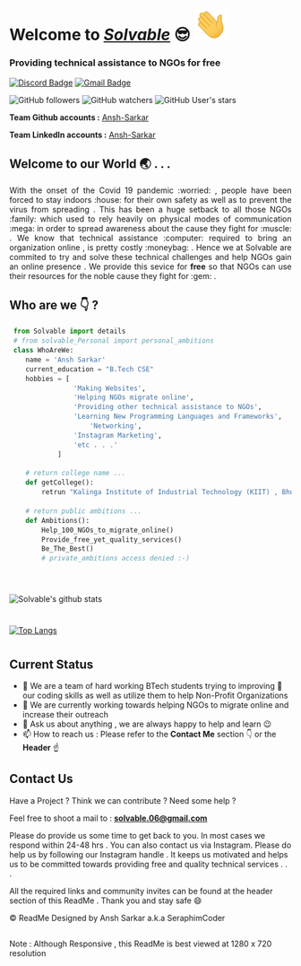 # Welcome to [*Solvable*](https://our_website_link.com) :sunglasses: <img src="https://raw.githubusercontent.com/ABSphreak/ABSphreak/master/gifs/Hi.gif" width="60px">
### Providing technical assistance to NGOs for free
[![Discord Badge](https://img.shields.io/badge/-Discord-black?style=flat-square&logo=Discord&logoColor=white&link=https://discord.gg/gDXnDMDk)](https://discord.gg/gDXnDMDk) 
[![Gmail Badge](https://img.shields.io/badge/-solvable.06@gmail.com-c14438?style=flat-square&logo=Gmail&logoColor=white&link=mailto:solvable.06@gmail.com)](mailto:solvable.06@gmail.com)
<!--[![Instagram Badge](https://img.shields.io/badge/-Instagram-purple?style=flat-square&logo=Instagram&logoColor=white&link=https://www.instagram.com/_.solvable._/)](https://www.instagram.com/_.solvable._/)-->
<!--[![Telegram Badge](https://img.shields.io/badge/-Telegram-0088cc?style=flat-square&logo=Telegram&logoColor=white&link=https://bit.ly/solvable-telegram-invite)](https://bit.ly/solvable-telegram-invite)-->
<!--break defining , for pushing container to next line. Badges concatenate by default if coded in consecutive lines-->
<img alt="GitHub followers" src="https://img.shields.io/github/followers/x-solvable-x?label=followers&style=for-the-badge"> <img alt="GitHub watchers" src="https://img.shields.io/github/watchers/x-solvable-x/x-solvable-x?label=Viewers&style=for-the-badge"> <img alt="GitHub User's stars" src="https://img.shields.io/github/stars/x-solvable-x?style=for-the-badge">

**Team Github accounts :** [Ansh-Sarkar](https://github.com/Ansh-Sarkar)
<!--buffer-->
**Team LinkedIn accounts :** [Ansh-Sarkar](https://www.linkedin.com/in/ansh-sarkar/)
## Welcome to our World :earth_asia: . . .
<p align="justify">
With the onset of the Covid 19 pandemic :worried: , people have been forced to stay indoors :house: for their own safety as well as to prevent the virus from spreading . This has been a huge setback to all those NGOs :family: which used to rely heavily on physical modes of communication :mega: in order to spread awareness about the cause they fight for :muscle: . We know that technical assistance :computer: required to bring an organization online , is pretty costly :moneybag: . Hence we at Solvable are commited to try and solve these technical challenges and help NGOs gain an online presence . We provide this sevice for <strong>free</strong> so that NGOs can use their resources for the noble cause they fight for :gem: .
<!--defining python code section-->
</p>

## Who are we :point_down: ?
```python
 from Solvable import details
 # from solvable_Personal import personal_ambitions
 class WhoAreWe:
 	name = 'Ansh Sarkar'
	current_education = "B.Tech CSE"
	hobbies = [
				'Making Websites',
				'Helping NGOs migrate online',
				'Providing other technical assistance to NGOs',
				'Learning New Programming Languages and Frameworks',
        			'Networking',
				'Instagram Marketing',
				'etc . . .'
			]
			
	# return college name ...
	def getCollege():
		retrun "Kalinga Institute of Industrial Technology (KIIT) , Bhubaneswar"
		
	# return public ambitions ...
	def Ambitions():
		Help_100_NGOs_to_migrate_online()
		Provide_free_yet_quality_services()
		Be_The_Best()
		# private_ambitions access denied :-)
	
```

# 

![Solvable's github stats](https://github-readme-stats.vercel.app/api?username=x-solvable-x&theme=buefy&show_icons=true)

#
	
[![Top Langs](https://github-readme-stats.vercel.app/api/top-langs/?username=ansh-sarkar&layout=compact&theme=vue)](https://github.com/anuraghazra/github-readme-stats)

#

## Current Status
- 🔭 We are a team of hard working BTech students trying to improving :construction: our coding skills as well as utilize them to help Non-Profit Organizations 
- 🌱 We are currently working towards helping NGOs to migrate online and increase their outreach
- 💬 Ask us about anything , we are always happy to help and learn :wink:
- 📫 How to reach us : Please refer to the **Contact Me** section :point_down: or the **Header** :point_up:

## Contact Us
Have a Project ? Think we can contribute ? Need some help ?
<!--buffer-->
Feel free to shoot a mail to : **[solvable.06@gmail.com](mailto:solvable.06@gmail.com)**
<!--buffer-->
Please do provide us some time to get back to you. In most cases we respond within 24-48 hrs .
You can also contact us via Instagram. Please do help us by following our Instagram handle . It keeps us motivated and helps us to be committed towards providing free and quality technical services . . .
<!--buffer-->
All the required links and community invites can be found at the header section of this ReadMe . Thank you and stay safe 😄

:copyright: ReadMe Designed by Ansh Sarkar a.k.a SeraphimCoder

##
Note : Although Responsive , this ReadMe is best viewed at 1280 x 720 resolution
